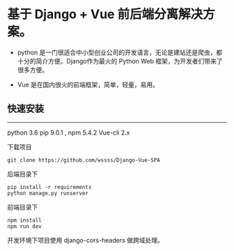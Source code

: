 # 基于 Django + Vue 前后端分离解决方案。

- python 是一门很适合中小型创业公司的开发语言，无论是建站还是爬虫，都十分的简介方便。Django作为最火的 Python Web 框架，为开发者们带来了很多方便。

- Vue 是在国内很火的前端框架，简单，轻量，易用。

## 快速安装
--- 

python 3.6  pip 9.0.1 , npm 5.4.2  Vue-cli 2.x

下载项目

```
git clone https://github.com/wssss/Django-Vue-SPA
```

后端目录下

```
pip install -r requirements 
python manage.py runserver

```

前端目录下
```
npm install 
npm run dev
```
开发环境下项目使用 django-cors-headers 做跨域处理。

